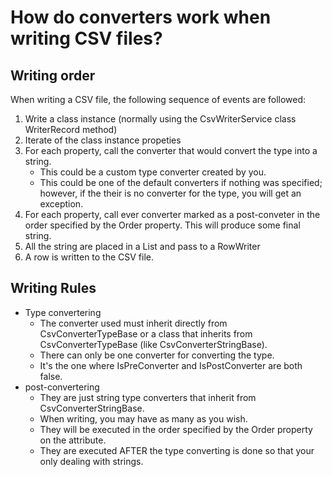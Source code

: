 # How do converters work when writing CSV files?

## Writing order
When writing a CSV file, the following sequence of events are followed:
1. Write a class instance (normally using the CsvWriterService class WriterRecord method) 
1. Iterate of the class instance propeties
1. For each property, call the converter that would convert the type into a string.
    - This could be a custom type converter created by you.
    - This could be one of the default converters if nothing was specified; however, if the their is no converter for the type, you will get an exception.
1. For each property, call ever converter marked as a post-conveter in the order specified by the Order property.  This will produce some final string.
1. All the string are placed in a List<string> and pass to a RowWriter
1. A row is written to the CSV file.


## Writing Rules
- Type convertering 
    - The converter used must inherit directly from CsvConverterTypeBase or a class that inherits from CsvConverterTypeBase (like CsvConverterStringBase).
    - There can only be one converter for converting the type.  
    - It's the one where IsPreConverter and IsPostConverter are both false.
- post-convertering
    - They are just string type converters that inherit from CsvConverterStringBase.
    - When writing, you may have as many as you wish.
    - They will be executed in the order specified by the Order property on the attribute.
    - They are executed AFTER the type converting is done so that your only dealing with strings.


